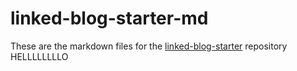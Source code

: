 # linked-blog-starter-md
These are the markdown files for the [linked-blog-starter](https://github.com/matthewwong525/linked-blog-starter) repository
HELLLLLLLLO